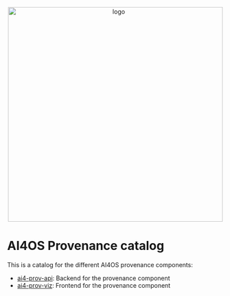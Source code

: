 <div align="center">
  <img src="https://ai4eosc.eu/wp-content/uploads/sites/10/2022/09/horizontal-transparent.png" alt="logo" width="500"/>
</div>

# AI4OS Provenance catalog

This is a catalog for the different AI4OS provenance components:

* [ai4-prov-api](https://github.com/ai4os/ai4-prov-api): Backend for the provenance component
* [ai4-prov-viz](https://github.com/ai4os/ai4-prov-viz): Frontend for the provenance component
